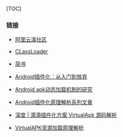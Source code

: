 [TOC]







### 链接

- [阿里云溪社区](https://yq.aliyun.com/articles/361233?utm_content=m_40296)
- [CLassLoader](https://blog.csdn.net/xiangzhihong8/article/details/52880327)
- [简书](https://www.jianshu.com/p/7e4958d02094)

- [Android插件化：从入门到放弃](http://www.infoq.com/cn/articles/android-plug-ins-from-entry-to-give-up)
- [Android apk动态加载机制的研究](http://blog.csdn.net/singwhatiwanna/article/details/22597587) 
- [Android插件化原理解析系列文章](http://weishu.me/2016/01/28/understand-plugin-framework-overview/)
- [深度 | 滴滴插件化方案 VirtualApk 源码解析](https://mp.weixin.qq.com/s?__biz=MzAxMTI4MTkwNQ==&mid=2650823488&idx=1&sn=2976c8ddc0c206149b14c527260f7766&chksm=80b78fdeb7c006c8a9585db794c51e799049ec50d23c4d738c78d77454f6b0291227a00e2def&mpshare=1&scene=1&srcid=0712oTUswGWi172UK0Azpg4i&key=8652b956ca1971a47b1e263b435230c7469d30646ddbe6ce2fb781033d6eba5215c9fd7e5eaf0bd73dd5da279b32dd901261d5e55bf32997bc333ad8a059e095e2193a5baa805447fc49cd315fca4404&ascene=0&uin=MTI0NjM4NTEyMA%3D%3D&devicetype=iMac+MacBookPro11%2C4+OSX+OSX+10.11.1+build(15B42)&version=12010110&nettype=WIFI&fontScale=100&pass_ticket=mswE9bS3QeCxTOoepaUWh9VXHxeYMosdkHkAydyR09JHQkVe%2BAJHCCnPQrRpBfQN)
- [VirtualAPK资源加载原理解析](https://www.notion.so/VirtualAPK-1fce1a910c424937acde9528d2acd537) 